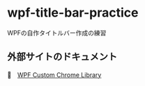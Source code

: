 # wpf-title-bar-practice

WPFの自作タイトルバー作成の練習

## 外部サイトのドキュメント

📖　[WPF Custom Chrome Library](https://www.codeproject.com/Articles/131515/WPF-Custom-Chrome-Library)  
